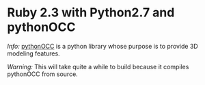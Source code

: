 # Ruby 2.3 with Python2.7 and pythonOCC

_Info:_ [pythonOCC](https://github.com/tpaviot/pythonocc-core) is a python library whose purpose is to provide 3D modeling features.

_Warning:_ This will take quite a while to build because it compiles pythonOCC from source.

